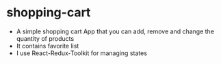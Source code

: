 # shopping-cart

* A simple shopping cart App that you can add, remove and change the quantity of products
* It contains favorite list 
* I use React-Redux-Toolkit for managing states
